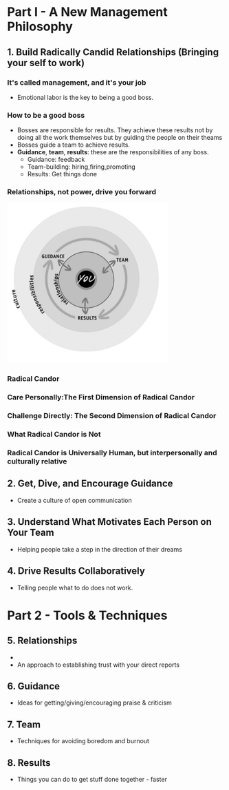 # Part I - A New Management Philosophy

## 1. Build Radically Candid Relationships (Bringing your self to work)
### It's called management, and it's your job

- Emotional labor is the key to being a good boss.

### How to be a good boss

- Bosses are responsible for results. They achieve these results not by doing all the work themselves but by guiding the people on their theams
- Bosses guide a team to achieve results.
- **Guidance**, **team**, **results**: these are the responsibilities of any boss.
  - Guidance: feedback
  - Team-building: hiring,firing,promoting
  - Results: Get things done

### Relationships, not power, drive you forward

![img.png](img.png)

### Radical Candor

### Care Personally:The First Dimension of Radical Candor

### Challenge Directly: The Second Dimension of Radical Candor

### What Radical Candor is Not

### Radical Candor is Universally Human, but interpersonally and culturally relative


## 2. Get, Dive, and Encourage Guidance

- Create a culture of open communication

## 3. Understand What Motivates Each Person on Your Team

- Helping people take a step in the direction of their dreams

## 4. Drive Results Collaboratively

- Telling people what to do does not work.


# Part 2 - Tools & Techniques

## 5. Relationships
- 
- An approach to establishing trust with your direct reports

## 6. Guidance

- Ideas for getting/giving/encouraging praise & criticism

## 7. Team

- Techniques for avoiding boredom and burnout

## 8. Results

- Things you can do to get stuff done together - faster
